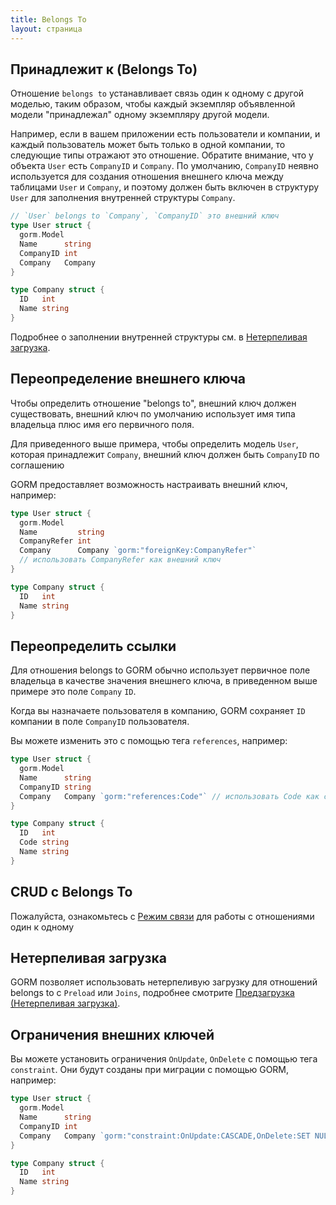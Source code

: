 ```yaml
---
title: Belongs To
layout: страница
---
```


## Принадлежит к (Belongs To)

Отношение `belongs to` устанавливает связь один к одному с другой моделью, таким образом, чтобы каждый экземпляр объявленной модели "принадлежал" одному экземпляру другой модели.

Например, если в вашем приложении есть пользователи и компании, и каждый пользователь может быть только в одной компании, то следующие типы отражают это отношение. Обратите внимание, что у объекта `User` есть `CompanyID` и `Company`. По умолчанию, `CompanyID` неявно используется для создания отношения внешнего ключа между таблицами `User` и `Company`, и поэтому должен быть включен в структуру `User` для заполнения внутренней структуры `Company`.

```go
// `User` belongs to `Company`, `CompanyID` это внешний ключ
type User struct {
  gorm.Model
  Name      string
  CompanyID int
  Company   Company
}

type Company struct {
  ID   int
  Name string
}
```

Подробнее о заполнении внутренней структуры см. в [Нетерпеливая загрузка](belongs_to.html#Eager-Loading).

## Переопределение внешнего ключа

Чтобы определить отношение "belongs to", внешний ключ должен существовать, внешний ключ по умолчанию использует имя типа владельца плюс имя его первичного поля.

Для приведенного выше примера, чтобы определить модель `User`, которая принадлежит `Company`, внешний ключ должен быть `CompanyID` по соглашению

GORM предоставляет возможность настраивать внешний ключ, например:

```go
type User struct {
  gorm.Model
  Name         string
  CompanyRefer int
  Company      Company `gorm:"foreignKey:CompanyRefer"`
  // использовать CompanyRefer как внешний ключ
}

type Company struct {
  ID   int
  Name string
}
```

## Переопределить ссылки

Для отношения belongs to GORM обычно использует первичное поле владельца в качестве значения внешнего ключа, в приведенном выше примере это поле `Company` `ID`.

Когда вы назначаете пользователя в компанию, GORM сохраняет `ID` компании в поле `CompanyID` пользователя.

Вы можете изменить это с помощью тега `references`, например:

```go
type User struct {
  gorm.Model
  Name      string
  CompanyID string
  Company   Company `gorm:"references:Code"` // использовать Code как ссылку
}

type Company struct {
  ID   int
  Code string
  Name string
}
```

## CRUD с Belongs To

Пожалуйста, ознакомьтесь с [Режим связи](associations.html#Association-Mode) для работы с отношениями один к одному

## Нетерпеливая загрузка

GORM позволяет использовать нетерпеливую загрузку для отношений belongs to с `Preload` или `Joins`, подробнее смотрите [Предзагрузка (Нетерпеливая загрузка)](preload.html).

## Ограничения внешних ключей

Вы можете установить ограничения `OnUpdate`, `OnDelete` с помощью тега `constraint`. Они будут созданы при миграции с помощью GORM, например:

```go
type User struct {
  gorm.Model
  Name      string
  CompanyID int
  Company   Company `gorm:"constraint:OnUpdate:CASCADE,OnDelete:SET NULL;"`
}

type Company struct {
  ID   int
  Name string
}
```
